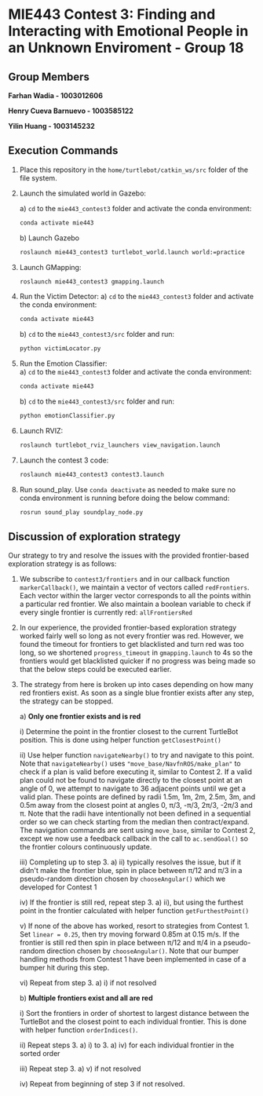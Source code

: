 # MIE443 Contest 3: Finding and Interacting with Emotional People in an Unknown Enviroment - Group 18
## Group Members
**Farhan Wadia - 1003012606**

**Henry Cueva Barnuevo - 1003585122**

**Yilin Huang - 1003145232**

## Execution Commands
1. Place this repository in the `home/turtlebot/catkin_ws/src` folder of the file system.

2. Launch the simulated world in Gazebo:
    
    a) `cd` to the `mie443_contest3` folder and activate the conda environment:
    ```bash
    conda activate mie443
    ```
    b) Launch Gazebo
    ```bash
    roslaunch mie443_contest3 turtlebot_world.launch world:=practice
    ```
3. Launch GMapping:
    ```bash
    roslaunch mie443_contest3 gmapping.launch
    ```
4. Run the Victim Detector:
    a) `cd` to the `mie443_contest3` folder and activate the conda environment:
    ```bash
    conda activate mie443
    ```
    b) `cd` to the `mie443_contest3/src` folder and run:
    ```bash
    python victimLocator.py
    ```
5. Run the Emotion Classifier:   
    a) `cd` to the `mie443_contest3` folder and activate the conda environment:
    ```bash
    conda activate mie443
    ```
    b) `cd` to the `mie443_contest3/src` folder and run:
    ```bash
    python emotionClassifier.py
    ```
6. Launch RVIZ:
    ```bash
    roslaunch turtlebot_rviz_launchers view_navigation.launch
    ```
7. Launch the contest 3 code:
    ```bash
    roslaunch mie443_contest3 contest3.launch
    ```
8. Run sound_play. Use `conda deactivate` as needed to make sure no conda environment is running before doing the below command:
    ```bash
    rosrun sound_play soundplay_node.py
    ```
## Discussion of exploration strategy
Our strategy to try and resolve the issues with the provided frontier-based exploration strategy is as follows:
1. We subscribe to `contest3/frontiers` and in our callback function `markerCallback()`, we maintain a vector of vectors called `redFrontiers`. Each vector within the larger vector corresponds to all the points within a particular red frontier. We also maintain a boolean variable to check if every single frontier is currently red: `allFrontiersRed`
2. In our experience, the provided frontier-based exploration strategy worked fairly well so long as not every frontier was red. However, we found the timeout for frontiers to get blacklisted and turn red was too long, so we shortened `progress_timeout` in `gmapping.launch` to 4s so the frontiers would get blacklisted quicker if no progress was being made so that the below steps could be executed earlier.
3. The strategy from here is broken up into cases depending on how many red frontiers exist. As soon as a single blue frontier exists after any step, the strategy can be stopped.
	
    a) **Only one frontier exists and is red**
    
      i) Determine the point in the frontier closest to the current TurtleBot position. This is done using helper function `getClosestPoint()`
        
      ii) Use helper function `navigateNearby()` to try and navigate to this point. Note that `navigateNearby()` uses `"move_base/NavfnROS/make_plan"` to check if a plan is valid before executing it, similar to Contest 2. If a valid plan could not be found to navigate directly to the closest point at an angle of 0, we attempt to navigate to 36 adjacent points until we get a valid plan. These points are defined by radii 1.5m, 1m, 2m, 2.5m, 3m, and 0.5m away from the closest point at angles 0, π/3, -π/3, 2π/3, -2π/3 and π. Note that the radii have intentionally not been defined in a sequential order so we can check starting from the median then contract/expand. The navigation commands are sent using `move_base`, similar to Contest 2, except we now use a feedback callback in the call to `ac.sendGoal()` so the frontier colours continuously update.
      
	  iii) Completing up to step 3. a) ii) typically resolves the issue, but if it didn't make the frontier blue, spin in place between π/12 and π/3 in a pseudo-random direction chosen by `chooseAngular()` which we developed for Contest 1
      
	  iv) If the frontier is still red, repeat step 3. a) ii), but using the furthest point in the frontier calculated with helper function `getFurthestPoint()`
      
	  v) If none of the above has worked, resort to strategies from Contest 1. Set `linear = 0.25`, then try moving forward 0.85m at 0.15 m/s. If the frontier is still red then spin in place between π/12 and π/4 in a pseudo-random direction chosen by `chooseAngular()`. Note that our bumper handling methods from Contest 1 have been implemented in case of a bumper hit during this step.
      
	  vi) Repeat from step 3. a) i) if not resolved
      
	b) **Multiple frontiers exist and all are red**
    
	  i) Sort the frontiers in order of shortest to largest distance between the TurtleBot and the closest point to each individual frontier. This is done with helper function `orderIndices()`.
        
	  ii) Repeat steps 3. a) i) to 3. a) iv) for each individual frontier in the sorted order
      
	  iii) Repeat step 3. a) v) if not resolved
      
	  iv) Repeat from beginning of step 3 if not resolved.

